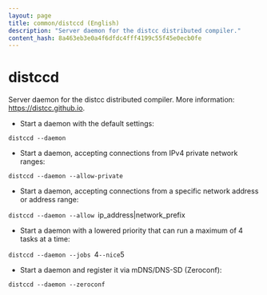 ```yaml
---
layout: page
title: common/distccd (English)
description: "Server daemon for the distcc distributed compiler."
content_hash: 8a463eb3e0a4f6dfdc4fff4199c55f45e0ecb0fe
---
```

# distccd

Server daemon for the distcc distributed compiler.
More information: <https://distcc.github.io>.

- Start a daemon with the default settings:

`distccd --daemon`

- Start a daemon, accepting connections from IPv4 private network ranges:

`distccd --daemon --allow-private`

- Start a daemon, accepting connections from a specific network address or address range:

`distccd --daemon --allow `<span class="tldr-var badge badge-pill bg-dark-lm bg-white-dm text-white-lm text-dark-dm font-weight-bold">ip_address|network_prefix</span>

- Start a daemon with a lowered priority that can run a maximum of 4 tasks at a time:

`distccd --daemon --jobs `<span class="tldr-var badge badge-pill bg-dark-lm bg-white-dm text-white-lm text-dark-dm font-weight-bold">4</span>` --nice `<span class="tldr-var badge badge-pill bg-dark-lm bg-white-dm text-white-lm text-dark-dm font-weight-bold">5</span>

- Start a daemon and register it via mDNS/DNS-SD (Zeroconf):

`distccd --daemon --zeroconf`
